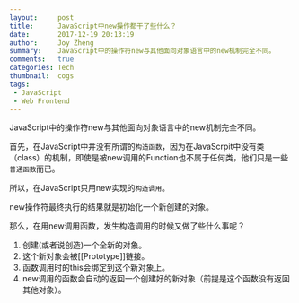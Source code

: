 ```yaml
---
layout:     post
title:      JavaScript中new操作都干了些什么？
date:       2017-12-19 20:13:19
author:     Joy Zheng
summary:    JavaScript中的操作符new与其他面向对象语言中的new机制完全不同。
comments:   true
categories: Tech
thumbnail:  cogs
tags:
 - JavaScript
 - Web Frontend
---
```


JavaScript中的操作符new与其他面向对象语言中的new机制完全不同。

首先，在JavaScript中并没有所谓的`构造函数`，因为在JavaScrpit中没有类（class）的机制，即使是被new调用的Function也不属于任何类，他们只是一些`普通函数`而已。

所以，在JavaScript只用new实现的`构造调用`。

new操作符最终执行的结果就是初始化一个新创建的对象。



那么，在用new调用函数，发生构造调用的时候又做了些什么事呢？

  1. 创建(或者说创造)一个全新的对象。
  2. 这个新对象会被[[Prototype]]链接。
  3. 函数调用时的this会绑定到这个新对象上。
  4. new调用的函数会自动的返回一个创建好的新对象（前提是这个函数没有返回其他对象）。